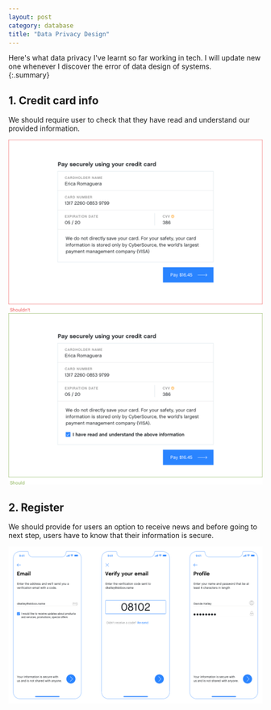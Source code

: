 ```yaml
---
layout: post
category: database
title: "Data Privacy Design"
---
```


<div markdown="1">
Here's what data privacy I've learnt so far working in tech. I will update new one whenever I discover the error of data design of systems.
</div>
{:.summary}

## 1. Credit card info

We should require user to check that they have read and understand our provided information.

![alt text](/assets/img/data-privacy/creditcard-shouldnt.png "Logo Title Text 1")
![alt text](/assets/img/data-privacy/creditcard-should.png "Logo Title Text 1")


## 2. Register
We should provide for users an option to receive news and before going to next step, users have to know that their information is secure.

![alt text](/assets/img/data-privacy/register.png "Logo Title Text 1")